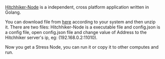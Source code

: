 [Hitchhiker-Node](https://github.com/brookshi/Hitchhiker-Node) is a independent, cross platform application written in Golang.

You can download file from [here](https://github.com/brookshi/Hitchhiker-Node/releases) according to your system and then unzip it. There are two files: Hitchhiker-Node is a executable file and config.json is a config file, open config.json file and change value of Address to the Hitchhiker server's ip, eg: (192.168.0.2:11010).

Now you get a Stress Node, you can run it or copy it to other computes and run.